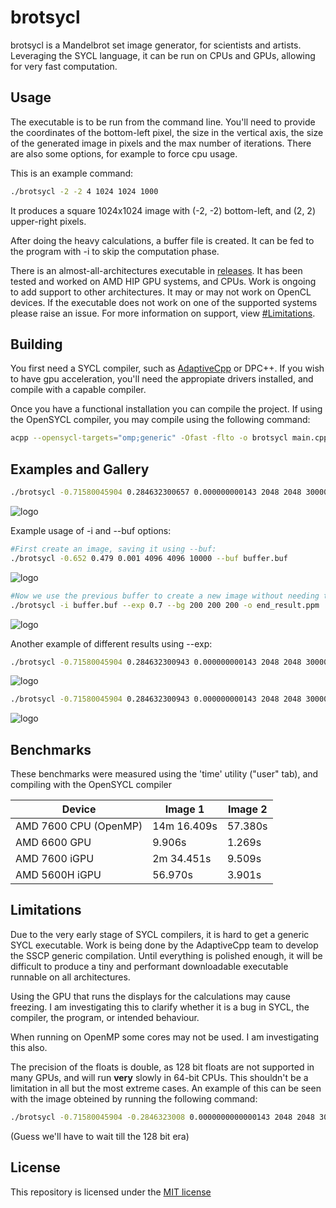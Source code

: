 # brotsycl

brotsycl is a Mandelbrot set image generator, for scientists and artists. Leveraging the SYCL language, it can be run
on CPUs and GPUs, allowing for very fast computation.

## Usage

The executable is to be run from the command line. You'll need to provide the coordinates of the bottom-left pixel, the size in the vertical axis, the size of the generated image in pixels and the max number of iterations. There are also some options, for example to force cpu usage.

This is an example command:
```bash
./brotsycl -2 -2 4 1024 1024 1000
```
It produces a square 1024x1024 image with (-2, -2) bottom-left, and (2, 2) upper-right pixels.

After doing the heavy calculations, a buffer file is created. It can be fed to the program with -i to skip the computation phase.

There is an almost-all-architectures executable in [releases](https://github.com/silimotion/brotsycl/releases/latest). It has been tested and worked on AMD HIP GPU systems, and CPUs. Work is ongoing to add support to other architectures. It may or may not work on OpenCL devices. If the executable does not work on one of the supported systems please raise an issue. For more information on support, view [#Limitations](#limitations).

## Building

You first need a SYCL compiler, such as [AdaptiveCpp](https://github.com/AdaptiveCpp/AdaptiveCpp) or DPC++. If you wish to have gpu acceleration, 
you'll need the appropiate drivers installed, and compile with a capable compiler.

Once you have a functional installation you can compile the project. If using the OpenSYCL compiler, you may compile using the following command:
```bash
acpp --opensycl-targets="omp;generic" -Ofast -flto -o brotsycl main.cpp 
```
## Examples and Gallery

```bash
./brotsycl -0.71580045904 0.284632300657 0.000000000143 2048 2048 300000 --exp 0.7
```
![logo](brot1.png)

Example usage of -i and --buf options:

```bash
#First create an image, saving it using --buf:
./brotsycl -0.652 0.479 0.001 4096 4096 10000 --buf buffer.buf
```
![logo](example3.png)

```bash
#Now we use the previous buffer to create a new image without needing to calculate again:
./brotsycl -i buffer.buf --exp 0.7 --bg 200 200 200 -o end_result.ppm
```
![logo](end_result.png)

Another example of different results using --exp:

```bash
./brotsycl -0.71580045904 0.284632300943 0.000000000143 2048 2048 300000
```
![logo](example1.png)

```bash
./brotsycl -0.71580045904 0.284632300943 0.000000000143 2048 2048 300000 --exp 0.7
```
![logo](example2.png)

## Benchmarks

These benchmarks were measured using the 'time' utility ("user" tab), and compiling with the OpenSYCL compiler

| Device                 | Image 1      | Image 2      |
|------------------------|--------------|--------------|
|  AMD 7600 CPU (OpenMP) | 14m 16.409s  |     57.380s  |
|  AMD 6600 GPU          |      9.906s  |      1.269s  |
|  AMD 7600 iGPU         |  2m 34.451s  |      9.509s  |
|  AMD 5600H iGPU        |     56.970s  |      3.901s  |

## Limitations

Due to the very early stage of SYCL compilers, it is hard to get a generic SYCL executable. Work is being done by the AdaptiveCpp team to 
develop the SSCP generic compilation. Until everything is polished enough, it will be difficult to produce a tiny and performant downloadable executable runnable on all architectures.

Using the GPU that runs the displays for the calculations may cause freezing. I am investigating this to clarify whether it is a bug in SYCL, the compiler, the program, or intended behaviour.

When running on OpenMP some cores may not be used. I am investigating this also.

The precision of the floats is double, as 128 bit floats are not supported in many GPUs, and will run **very** slowly in 64-bit CPUs. This shouldn't be a limitation in all but the most extreme cases. An example of this can be seen with the image obteined by running the following command: 
```bash
./brotsycl -0.71580045904 -0.2846323008 0.0000000000000143 2048 2048 300000 --gpu --exp 0.7
```
(Guess we'll have to wait till the 128 bit era)

## License

This repository is licensed under the [MIT license](LICENSE.md)
